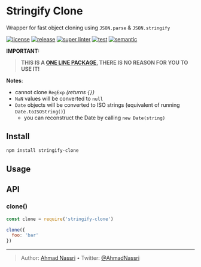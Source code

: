 # Stringify Clone

Wrapper for fast object cloning using `JSON.parse` & `JSON.stringify`

[![license][license-img]][license-url]
[![release][release-img]][release-url]
[![super linter][super-linter-img]][super-linter-url]
[![test][test-img]][test-url]
[![semantic][semantic-img]][semantic-url]

**IMPORTANT:**

> **THIS IS A [ONE LINE PACKAGE][], THERE IS NO REASON FOR YOU TO USE IT!**

**Notes**:

-   cannot clone `RegExp` *(returns `{}`)*
-   `NaN` values will be converted to `null`
-   `Date` objects will be converted to ISO strings (equivalent of running `Date.toISOString()`)
    -   you can reconstruct the Date by calling `new Date(string)`

## Install

``` bash
npm install stringify-clone
```

## Usage

## API

### clone()

``` js
const clone = require('stringify-clone')

clone({
  foo: 'bar'
})
```

  [ONE LINE PACKAGE]: ./index.js

----
> Author: [Ahmad Nassri](https://www.ahmadnassri.com/) &bull;
> Twitter: [@AhmadNassri](https://twitter.com/AhmadNassri)

[license-url]: LICENSE
[license-img]: https://badgen.net/github/license/ahmadnassri/node-stringify-clone

[release-url]: https://github.com/ahmadnassri/node-stringify-clone/releases
[release-img]: https://badgen.net/github/release/ahmadnassri/node-stringify-clone

[super-linter-url]: https://github.com/ahmadnassri/node-stringify-clone/actions?query=workflow%3Asuper-linter
[super-linter-img]: https://github.com/ahmadnassri/node-stringify-clone/workflows/super-linter/badge.svg

[test-url]: https://github.com/ahmadnassri/node-stringify-clone/actions?query=workflow%3Atest
[test-img]: https://github.com/ahmadnassri/node-stringify-clone/workflows/test/badge.svg

[semantic-url]: https://github.com/ahmadnassri/node-stringify-clone/actions?query=workflow%3Arelease
[semantic-img]: https://badgen.net/badge/📦/semantically%20released/blue
